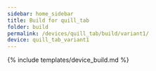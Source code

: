 ```yaml
---
sidebar: home_sidebar
title: Build for quill_tab
folder: build
permalink: /devices/quill_tab/build/variant1/
device: quill_tab_variant1
---
```

{% include templates/device_build.md %}
